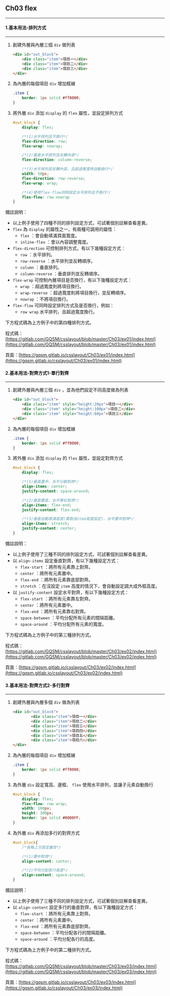 ## Ch03 flex

---

#### 1.基本用法-排列方式

---

1. 創建外層與內層三個 `div` 做列表
    ```html
    <div id="out_block">
        <div class="item">項目一</div>
        <div class="item">項目二</div>
        <div class="item">項目三</div>
    </div>
    ```
2. 為內層的每個項目 `div` 增加框線
    ```css
    .item {
        border: 1px solid #ff0000;
    }
    ```
3. 將外層 `div` 添加 `display` 的 `flex` 屬性，並設定排列方式
    ```css
    #out_block {
        display: flex;

        /*(1)水平排列且不換行*/
        flex-direction: row;
        flex-wrap: nowrap;

        /*(2)垂直水平排列並反轉內容*/
        flex-direction: column-reverse;

        /*(3)水平排列並反轉內容，且超過寬度時自動換行*/
        width: 50px;
        flex-direction: row-reverse;
        flex-wrap: wrap;

        /*(4)使用flex-flow同時設定水平排列且不換行*/
        flex-flow: row nowrap
    }
    ```
>>>
備註說明：
* 以上例子使用了四種不同的排列設定方式，可試著個別註解查看差異。
* `flex` 為 `display` 的屬性之一，有兩種可調用的屬性：
    *  `flex` ：會自動填滿頁面寬度。
    *  `inline-flex` ：會以內容調整寬度。
*  `flex-direction` 可控制排列方式，有以下幾種設定方式：
    *  `row` ：水平排列。
    *  `row-reverse` ：水平排列並反轉順序。
    *  `column` ：垂直排列。
    *  `column-reverse` ：垂直排列並反轉順序。
*  `flex-wrap` 可控制內層項目是否換行，有以下幾種設定方式：
    *  `wrap` ：超過寬度則將項目換行。
    *  `wrap-reverse` ：超過寬度則將項目換行，並反轉順序。
    *  `nowrap` ：不將項目換行。
*  `flex-flow` 可同時設定排列方式及是否換行，例如：
    *  `row wrap` 水平排列，且超過寬度換行。
>>>

下方程式碼為上方例子中的第四種排列方式。

程式碼：[https://gitlab.com/GQSM/csslayout/blob/master/Ch03/ex01/index.html](https://gitlab.com/GQSM/csslayout/blob/master/Ch03/ex01/index.html)

頁面：[https://gqsm.gitlab.io/csslayout/Ch03/ex01/index.html](https://gqsm.gitlab.io/csslayout/Ch03/ex01/index.html)

#### 2.基本用法-對齊方式1-單行對齊

---

1. 創建外層與內層三個 `div` ，並為他們設定不同高度做為列表
    ```html
    <div id="out_block">
        <div class="item" style="height:20px">項目一</div>
        <div class="item" style="height:100px">項目二</div>
        <div class="item" style="height:60px">項目三</div>
    </div>
    ```
2. 為內層的每個項目 `div` 增加框線
    ```css
    .item {
        border: 1px solid #ff0000;
    }
    ```
3. 將外層 `div` 添加 `display` 的 `flex` 屬性，並設定對齊方式
    ```css
    #out_block {
        display: flex;

        /*(1)垂直置中，水平分散對齊*/
        align-items: center;
        justify-content: space-around;

        /*(2)垂直置底，水平靠右對齊*/
        align-items: flex-end;
        justify-content: flex-end;

        /*(3)垂直自動填滿高度(需取消item高度設定)，水平置中對齊*/
        align-items: stretch;
        justify-content: center;
    }
    ```
>>>
備註說明：
* 以上例子使用了三種不同的排列設定方式，可試著個別註解查看差異。
* 以 `align-items` 設定垂直對齊，有以下幾種設定方式：
    *  `flex-start` ：將所有元素靠上對齊。
    *  `center` ：將所有元素置中。
    *  `flex-end` ：將所有元素靠底部對齊。
    *  `stretch` ：在沒設定 `item` 高度的情況下，會自動設定調大成外框高度。
* 以 `justify-content` 設定水平對齊，有以下幾種設定方式：
    *  `flex-start` ：將所有元素靠左對齊。
    *  `center` ：將所有元素置中。
    *  `flex-end` ：將所有元素靠右對齊。
    *  `space-between` ：平均分配所有元素的間隔距離。
    *  `space-around` ：平均分配所有元素的寬度。
>>>

下方程式碼為上方例子中的第三種排列方式。

程式碼：[https://gitlab.com/GQSM/csslayout/blob/master/Ch03/ex02/index.html](https://gitlab.com/GQSM/csslayout/blob/master/Ch03/ex02/index.html)

頁面：[https://gqsm.gitlab.io/csslayout/Ch03/ex02/index.html](https://gqsm.gitlab.io/csslayout/Ch03/ex02/index.html)

#### 3.基本用法-對齊方式2-多行對齊

---

1. 創建外層與內層多個 `div` 做為列表
    ```html
    <div id="out_block">
            <div class="item">項目一</div>
            <div class="item">項目二</div>
            <div class="item">項目三</div>
            <div class="item">項目四</div>
            <div class="item">項目五</div>
            <div class="item">項目六</div>
    </div>
    ```
2. 為內層的每個項目 `div` 增加框線
    ```css
    .item {
        border: 1px solid #ff0000;
    }
    ```
3. 為外層 `div` 設定寬高、邊框、 `flex` 使用水平排列，並讓子元素自動換行
    ```css
    #out_block {
        display: flex;
        flex-flow: row wrap;
        width: 100px;
        height: 300px;
        border: 1px solid #0000FF;
    }
    ```
4. 為外層 `div` 再添加多行的對齊方式
    ```css
    #out_block{
        /*省略上方設定屬性*/

        /*(1)置中對齊*/
        align-content: center;

        /*(2)平均分配各行高度*/
        align-content: space-around;
    }
    ```
>>>
備註說明：
* 以上例子使用了三種不同的排列設定方式，可試著個別註解查看差異。
* 以 `align-content` 設定多行的垂直對齊，有以下幾種設定方式：
    *  `flex-start` ：將所有元素靠上對齊。
    *  `center` ：將所有元素置中。
    *  `flex-end` ：將所有元素靠底部對齊。
    *  `space-between` ：平均分配各行的間隔距離。
    *  `space-around` ：平均分配各行的高度。
>>>

下方程式碼為上方例子中的第二種排列方式。

程式碼：[https://gitlab.com/GQSM/csslayout/blob/master/Ch03/ex03/index.html](https://gitlab.com/GQSM/csslayout/blob/master/Ch03/ex03/index.html)

頁面：[https://gqsm.gitlab.io/csslayout/Ch03/ex03/index.html](https://gqsm.gitlab.io/csslayout/Ch03/ex03/index.html)
